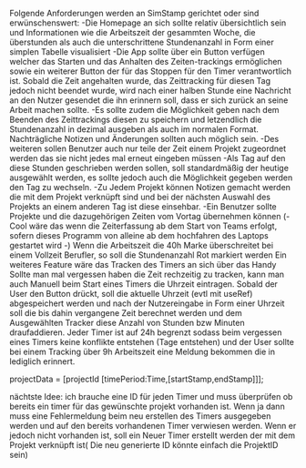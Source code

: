 Folgende Anforderungen werden an SimStamp gerichtet oder sind erwünschenswert:
-Die Homepage an sich sollte relativ übersichtlich sein und Informationen wie die Arbeitszeit der gesammten Woche, die überstunden als auch die unterschrittene Stundenanzahl in Form einer simplen Tabelle visualisiert 
-Die App sollte über ein Button verfügen welcher das Starten und das Anhalten des Zeiten-trackings ermöglichen sowie ein weiterer Button der für das      Stoppen für den Timer verantwortlich ist. Sobald die Zeit angehalten wurde, das Zeittracking für diesen Tag jedoch nicht beendet wurde, wird nach einer halben Stunde eine Nachricht an den Nutzer gesendet die ihn erinnern soll, dass er sich zurück an seine Arbeit machen sollte. 
-Es sollte zudem die Möglichkeit geben nach dem Beenden des Zeittrackings diesen zu speichern und letzendlich die Stundenanzahl in dezimal ausgeben als auch im normalen Format. Nachträgliche Notizen und Änderungen sollten auch möglich sein.
-Des weiteren sollen Benutzer auch nur teile der Zeit einem Projekt zugeordnet werden das sie nicht jedes mal erneut eingeben müssen
-Als Tag auf den diese Stunden geschrieben werden sollen, soll standardmäßig der heutige ausgewählt werden, es sollte jedoch auch die Möglichkeit gegeben werden den Tag zu wechseln.
-Zu Jedem Projekt können Notizen gemacht werden die mit dem Projekt verknüpft sind und bei der nächsten Auswahl des Projekts an einem anderen Tag ist diese einsehbar.
-Ein Benutzer sollte Projekte und die dazugehörigen Zeiten vom Vortag übernehmen können
(- Cool wäre das wenn die Zeiterfassung ab dem Start von Teams erfolgt, sofern dieses Programm von alleine ab dem hochfahren des Laptops gestartet wird -)
Wenn die Arbeitszeit die 40h Marke überschreitet bei einem Vollzeit Berufler, so soll die Stundenanzahl Rot markiert werden
Ein weiteres Feature wäre das Tracken des Timers an sich über das Handy 
Sollte man mal vergessen haben die Zeit rechzeitig zu tracken, kann man auch Manuell beim Start eines Timers die Uhrzeit eintragen. Sobald der User den Button drückt, soll die aktuelle Uhrzeit (evtl mit useRef) abgespeichert werden und nach der Nutzereingabe in Form einer Uhrzeit soll die bis dahin vergangene Zeit berechnet werden und dem Ausgewählten Tracker diese Anzahl von Stunden bzw Minuten draufaddieren.
Jeder Timer ist auf 24h begrenzt sodass beim vergessen eines Timers keine konflikte entstehen (Tage entstehen) und der User sollte bei einem Tracking über 9h Arbeitszeit eine Meldung bekommen die in lediglich erinnert.

projectData = [projectId [timePeriod:Time,[startStamp,endStamp]]];


nächtste Idee: ich brauche eine ID für jeden Timer und muss überprüfen ob bereits ein timer für das gewünschte projekt vorhanden ist. Wenn ja dann muss eine Fehlermeldung beim neu erstellen des Timers ausgegeben werden und auf den bereits vorhandenen Timer verwiesen werden. Wenn er jedoch nicht vorhanden ist, soll ein Neuer Timer erstellt werden der mit dem Projekt verknüpft ist( Die neu generierte ID könnte einfach die ProjektID sein)